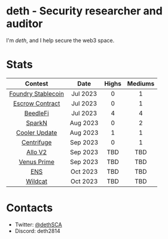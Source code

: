 # deth - Security researcher and auditor

I'm *deth*, and I help secure the web3 space.


# Stats

| Contest | Date | Highs | Mediums | 
|:--:|:--:|:--:| :--: |
| [Foundry Stablecoin](https://www.codehawks.com/report/cljx3b9390009liqwuedkn0m0) | Jul 2023 | 0  | 1  |
| [Escrow Contract](https://www.codehawks.com/report/cljyfxlc40003jq082s0wemya) | Jul 2023 | 0  | 1  |
| [BeedleFi](https://www.codehawks.com/report/clkbo1fa20009jr08nyyf9wbx) | Jul 2023 | 4 | 4  |
| [SparkN](https://www.codehawks.com/report/cllcnja1h0001lc08z7w0orxx) | Aug 2023 | 0 | 2  |
| [Cooler Update](https://audits.sherlock.xyz/contests/107) | Aug 2023 | 1 | 1  |
| [Centrifuge](https://code4rena.com/reports/2023-09-centrifuge) | Sep 2023 | 0 | 1  |
| [Allo V2](https://audits.sherlock.xyz/contests/109) | Sep 2023 | TBD | TBD  |
| [Venus Prime](https://code4rena.com/contests/2023-09-venus-prime#top) | Sep 2023 | TBD | TBD  |
| [ENS](https://code4rena.com/contests/2023-10-ens#top) | Oct 2023 | TBD | TBD  |
| [Wildcat](https://code4rena.com/contests/2023-10-the-wildcat-protocol#top) | Oct 2023 | TBD | TBD  |


# Contacts
* Twitter: [@dethSCA](https://twitter.com/dethSCA)
* Discord: deth2814
